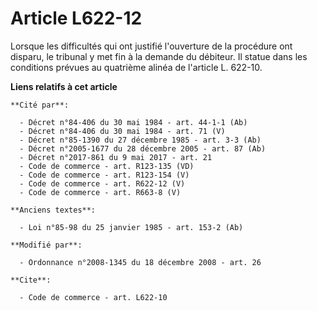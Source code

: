 # Article L622-12

Lorsque les difficultés qui ont justifié l'ouverture de la procédure ont disparu, le tribunal y met fin à la demande du
débiteur. Il statue dans les conditions prévues au quatrième alinéa de l'article L. 622-10.

**Liens relatifs à cet article**

	**Cité par**:

	  - Décret n°84-406 du 30 mai 1984 - art. 44-1-1 (Ab)
	  - Décret n°84-406 du 30 mai 1984 - art. 71 (V)
	  - Décret n°85-1390 du 27 décembre 1985 - art. 3-3 (Ab)
	  - Décret n°2005-1677 du 28 décembre 2005 - art. 87 (Ab)
	  - Décret n°2017-861 du 9 mai 2017 - art. 21
	  - Code de commerce - art. R123-135 (VD)
	  - Code de commerce - art. R123-154 (V)
	  - Code de commerce - art. R622-12 (V)
	  - Code de commerce - art. R663-8 (V)

	**Anciens textes**:

	  - Loi n°85-98 du 25 janvier 1985 - art. 153-2 (Ab)

	**Modifié par**:

	  - Ordonnance n°2008-1345 du 18 décembre 2008 - art. 26

	**Cite**:

	  - Code de commerce - art. L622-10
